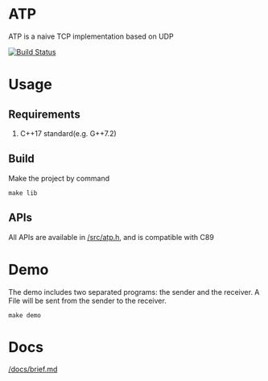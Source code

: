 # ATP

ATP is a naive TCP implementation based on UDP

[![Build Status](https://travis-ci.org/CalvinNeo/ATP.svg?branch=master)](https://travis-ci.org/CalvinNeo/ATP)

# Usage
## Requirements
1. C++17 standard(e.g. G++7.2)

## Build
Make the project by command

    make lib

## APIs
All APIs are available in [/src/atp.h](/src/atp.h), and is compatible with C89


# Demo
The demo includes two separated programs: the sender and the receiver. A File will be sent from the sender to the receiver.

    make demo

# Docs
[/docs/brief.md](/docs/brief.md)

